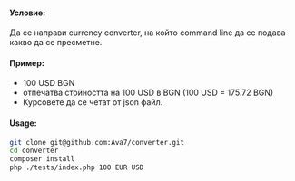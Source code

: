 #### Условие:
Да се направи currency converter, на който command line да се подава какво
да се пресметне.

#### Пример:
- 100 USD BGN
- отпечатва стойността на 100 USD в BGN (100 USD = 175.72 BGN)
- Курсовете да се четат от json файл.

#### Usage:
```bash
git clone git@github.com:Ava7/converter.git
cd converter
composer install
php ./tests/index.php 100 EUR USD
```

